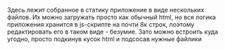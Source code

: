 Здесь лежит собранное в статику приложение в виде нескольких файлов. Их можно загружать просто как обычный html, но вся логика приложения хранится в js-скрипте на почти 8к строк, поэтому редактировать его в таком виде - безумие. Зато можно встроить куда угодно, просто подкинув кусок html и подсосав нужные файлики

